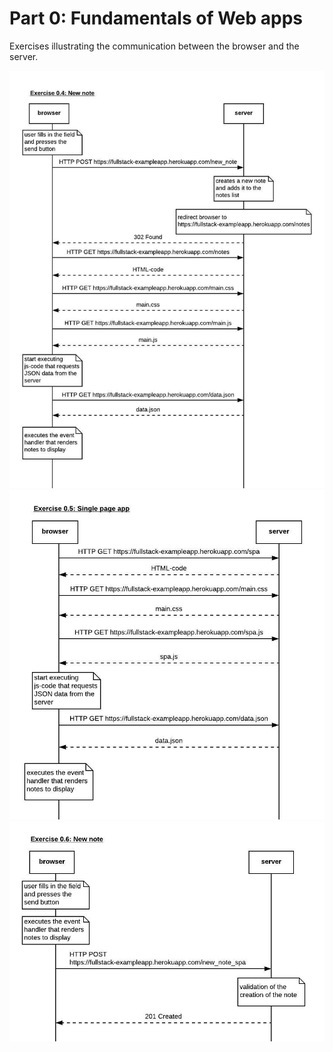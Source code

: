 # Part 0: Fundamentals of Web apps

Exercises illustrating the communication between the browser and the server.

![](part0/P0_EX_04.jpeg)
![](part0/P0_EX_05.jpeg)
![](part0/P0_EX_06.jpeg)